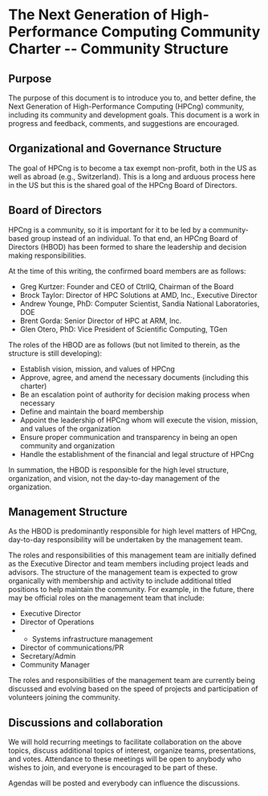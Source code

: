 # The Next Generation of High-Performance Computing Community Charter -- Community Structure

## Purpose
The purpose of this document is to introduce you to, and better define, the Next Generation of High-Performance Computing (HPCng) community, including its community and development goals. This document is a work in progress and feedback, comments, and suggestions are encouraged.

## Organizational and Governance Structure
The goal of HPCng is to become a tax exempt non-profit, both in the US as well as abroad (e.g., Switzerland). This is a long and arduous process here in the US but this is the shared goal of the HPCng Board of Directors.

## Board of Directors
HPCng is a community, so it is important for it to be led by a community-based group instead of an individual.  To that end, an HPCng Board of Directors (HBOD) has been formed to share the leadership and decision making responsibilities.

At the time of this writing, the confirmed board members are as follows:

- Greg Kurtzer: Founder and CEO of CtrlIQ, Chairman of the Board
- Brock Taylor: Director of HPC Solutions at AMD, Inc., Executive Director
- Andrew Younge, PhD: Computer Scientist, Sandia National Laboratories, DOE
- Brent Gorda: Senior Director of HPC at ARM, Inc.
- Glen Otero, PhD: Vice President of Scientific Computing, TGen

The roles of the HBOD are as follows (but not limited to therein, as the structure is still developing):
- Establish vision, mission, and values of HPCng
- Approve, agree, and amend the necessary documents (including this charter)
- Be an escalation point of authority for decision making process when necessary
- Define and maintain the board membership
- Appoint the leadership of HPCng whom will execute the vision, mission, and values of the organization
- Ensure proper communication and transparency in being an open community and organization
- Handle the establishment of the financial and legal structure of HPCng

In summation, the HBOD is responsible for the high level structure, organization, and vision, not the day-to-day management of the organization.

## Management Structure
As the HBOD is predominantly responsible for high level matters of HPCng, day-to-day responsibility will be undertaken by the management team.

The roles and responsibilities of this management team are initially defined as the Executive Director and team members including project leads and advisors. The structure of the management team is expected to grow organically with membership and activity to include additional titled positions to help maintain the community. For example, in the future, there may be official roles on the management team that include:

- Executive Director
- Director of Operations
- - Systems infrastructure management
- Director of communications/PR
- Secretary/Admin
- Community Manager

The roles and responsibilities of the management team are currently being discussed and evolving based on the speed of projects and participation of volunteers joining the community.

## Discussions and collaboration
We will hold recurring meetings to facilitate collaboration on the above topics, discuss additional topics of interest, organize teams, presentations, and votes. Attendance to these meetings will be open to anybody who wishes to join, and everyone is encouraged to be part of these.

Agendas will be posted and everybody can influence the discussions.